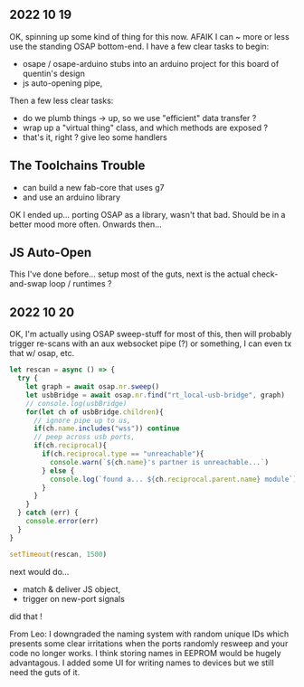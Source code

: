 ## 2022 10 19 

OK, spinning up some kind of thing for this now. AFAIK I can ~ more or less use the standing OSAP bottom-end. I have a few clear tasks to begin:

- osape / osape-arduino stubs into an arduino project for this board of quentin's design 
- js auto-opening pipe, 

Then a few less clear tasks:

- do we plumb things -> up, so we use "efficient" data transfer ? 
- wrap up a "virtual thing" class, and which methods are exposed ?
- that's it, right ? give leo some handlers 

## The Toolchains Trouble

- can build a new fab-core that uses g7
- and use an arduino library 

OK I ended up... porting OSAP as a library, wasn't that bad. Should be in a better mood more often. Onwards then... 

## JS Auto-Open 

This I've done before... setup most of the guts, next is the actual check-and-swap loop / runtimes ? 

## 2022 10 20 

OK, I'm actually using OSAP sweep-stuff for most of this, then will probably trigger re-scans with an aux websocket pipe (?) or something, I can even tx that w/ osap, etc. 

```js
let rescan = async () => {
  try {
    let graph = await osap.nr.sweep()
    let usbBridge = await osap.nr.find("rt_local-usb-bridge", graph)
    // console.log(usbBridge)
    for(let ch of usbBridge.children){
      // ignore pipe up to us, 
      if(ch.name.includes("wss")) continue
      // peep across usb ports, 
      if(ch.reciprocal){
        if(ch.reciprocal.type == "unreachable"){
          console.warn(`${ch.name}'s partner is unreachable...`)
        } else {
          console.log(`found a... ${ch.reciprocal.parent.name} module`)
        }
      }
    }
  } catch (err) {
    console.error(err)
  }
}

setTimeout(rescan, 1500)
```

next would do...

- match & deliver JS object, 
- trigger on new-port signals 

did that ! 

From Leo: I downgraded the naming system with random unique IDs which presents some clear irritations when the ports randomly resweep and your code no longer works. I think storing names in EEPROM would be hugely advantagous. I added some UI for writing names to devices but we still need the guts of it.
